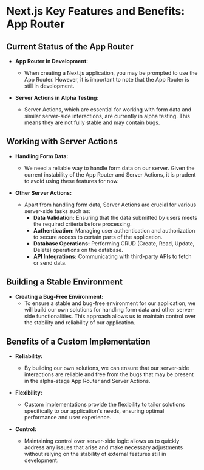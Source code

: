 # Next.js Key Features and Benefits: App Router

## Current Status of the App Router

- **App Router in Development:**

  - When creating a Next.js application, you may be prompted to use the App Router. However, it is important to note that the App Router is still in development.

- **Server Actions in Alpha Testing:**
  - Server Actions, which are essential for working with form data and similar server-side interactions, are currently in alpha testing. This means they are not fully stable and may contain bugs.

## Working with Server Actions

- **Handling Form Data:**

  - We need a reliable way to handle form data on our server. Given the current instability of the App Router and Server Actions, it is prudent to avoid using these features for now.

- **Other Server Actions:**
  - Apart from handling form data, Server Actions are crucial for various server-side tasks such as:
    - **Data Validation:** Ensuring that the data submitted by users meets the required criteria before processing.
    - **Authentication:** Managing user authentication and authorization to secure access to certain parts of the application.
    - **Database Operations:** Performing CRUD (Create, Read, Update, Delete) operations on the database.
    - **API Integrations:** Communicating with third-party APIs to fetch or send data.

## Building a Stable Environment

- **Creating a Bug-Free Environment:**
  - To ensure a stable and bug-free environment for our application, we will build our own solutions for handling form data and other server-side functionalities. This approach allows us to maintain control over the stability and reliability of our application.

## Benefits of a Custom Implementation

- **Reliability:**

  - By building our own solutions, we can ensure that our server-side interactions are reliable and free from the bugs that may be present in the alpha-stage App Router and Server Actions.

- **Flexibility:**

  - Custom implementations provide the flexibility to tailor solutions specifically to our application's needs, ensuring optimal performance and user experience.

- **Control:**
  - Maintaining control over server-side logic allows us to quickly address any issues that arise and make necessary adjustments without relying on the stability of external features still in development.
